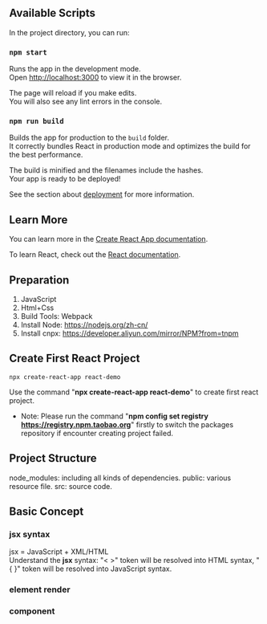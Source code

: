 ## Available Scripts

In the project directory, you can run:

### `npm start`

Runs the app in the development mode.<br />
Open [http://localhost:3000](http://localhost:3000) to view it in the browser.

The page will reload if you make edits.<br />
You will also see any lint errors in the console.

### `npm run build`

Builds the app for production to the `build` folder.<br />
It correctly bundles React in production mode and optimizes the build for the best performance.

The build is minified and the filenames include the hashes.<br />
Your app is ready to be deployed!

See the section about [deployment](https://facebook.github.io/create-react-app/docs/deployment) for more information.


## Learn More

You can learn more in the [Create React App documentation](https://facebook.github.io/create-react-app/docs/getting-started).

To learn React, check out the [React documentation](https://reactjs.org/).

## Preparation

1. JavaScript
2. Html+Css
3. Build Tools: Webpack
4. Install Node: https://nodejs.org/zh-cn/
5. Install cnpx: https://developer.aliyun.com/mirror/NPM?from=tnpm 

## Create First React Project

`npx create-react-app react-demo`

Use the command "**npx create-react-app react-demo**" to create first react project.

* Note: Please run the command "**npm config set registry https://registry.npm.taobao.org**" firstly to switch the packages repository if encounter creating project failed. 


## Project Structure

node_modules: including all kinds of dependencies.
public: various resource file.
src: source code.

## Basic Concept

### jsx syntax
jsx = JavaScript + XML/HTML   
Understand the **jsx** syntax: "< >" token will be resolved into HTML syntax, "{ }" token will be resolved into JavaScript syntax.

### element render

### component
